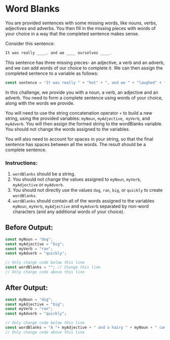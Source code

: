 # Word Blanks

You are provided sentences with some missing words, like nouns, verbs, adjectives and adverbs. You then fill in the missing pieces with words of your choice in a way that the completed sentence makes sense.

Consider this sentence:
```javascript
It was really ____, and we ____ ourselves ____.
```

This sentence has three missing pieces- an adjective, a verb and an adverb, and we can add words of our choice to complete it. We can then assign the completed sentence to a variable as follows:
```javascript
const sentence = "It was really " + "hot" + ", and we " + "laughed" + " ourselves " + "silly" + ".";
```

In this challenge, we provide you with a noun, a verb, an adjective and an adverb. You need to form a complete sentence using words of your choice, along with the words we provide.

You will need to use the string concatenation operator `+` to build a new string, using the provided variables: `myNoun`, `myAdjective`,` myVerb`, and `myAdverb`. You will then assign the formed string to the wordBlanks variable. You should not change the words assigned to the variables.

You will also need to account for spaces in your string, so that the final sentence has spaces between all the words. The result should be a complete sentence.

### Instructions:
1. `wordBlanks` should be a string.
2. You should not change the values assigned to `myNoun`, `myVerb`, `myAdjective` or `myAdverb`.
3. You should not directly use the values `dog`, `ran`, `big`, or `quickly` to create `wordBlanks`.
4. `wordBlanks` should contain all of the words assigned to the variables `myNoun`, `myVerb`, `myAdjective` and `myAdverb` separated by non-word characters (and any additional words of your choice).


## Before Output:
```javascript
const myNoun = "dog";
const myAdjective = "big";
const myVerb = "ran";
const myAdverb = "quickly";

// Only change code below this line
const wordBlanks = ""; // Change this line
// Only change code above this line
```

## After Output:
```javascript
const myNoun = "dog";
const myAdjective = "big";
const myVerb = "ran";
const myAdverb = "quickly";

// Only change code below this line
const wordBlanks = "A "+ myAdjective + " and a hairy " + myNoun + " came to me but " + myVerb + " really " + myAdverb; // Change this line
// Only change code above this line
```